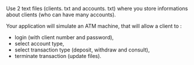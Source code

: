 Use 2 text files (clients. txt and accounts. txt) where you store informations about clients (who can have many accounts).

Your application will simulate an ATM machine, that will allow a client to :
- login (with client number and password),
- select account type,
- select transaction type (deposit, withdraw and consult),
- terminate transaction (update files).